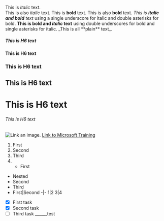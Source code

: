 This is *italic* text.	
This is also _italic_ text.
This is **bold** text.
This is also __bold__ text.
_This is **italic and bold** text_ using a single underscore for italic and double asterisks for bold.
__This is bold and *italic* text__ using double underscores for bold and single asterisks for italic.
\_This is all \*\*plain\*\* text\_.
##### This is H6 text
#### This is H6 text
### This is H6 text
## This is H6 text
# This is H6 text
###### This is H6 text
![Link an image.](/learn/azure-devops/shared/media/mara.png)
[Link to Microsoft Training](/training)
1. First
1. Second
1. Third
2. - First
  - Nested
- Second
- Third
- First|Second
-|-
1|2
3|4

- [x] First task
- [x] Second task
- [ ] Third task
______test
